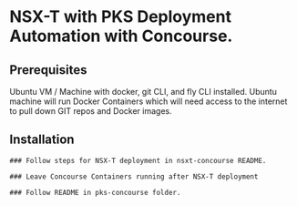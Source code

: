 # NSX-T with PKS Deployment Automation with Concourse.


## Prerequisites
Ubuntu VM / Machine with docker, git CLI, and fly CLI installed.  Ubuntu machine will run Docker Containers which will need access to the internet to pull down GIT repos and Docker images.


## Installation

    ### Follow steps for NSX-T deployment in nsxt-concourse README.
    
    ### Leave Concourse Containers running after NSX-T deployment
    
    ### Follow README in pks-concourse folder.
